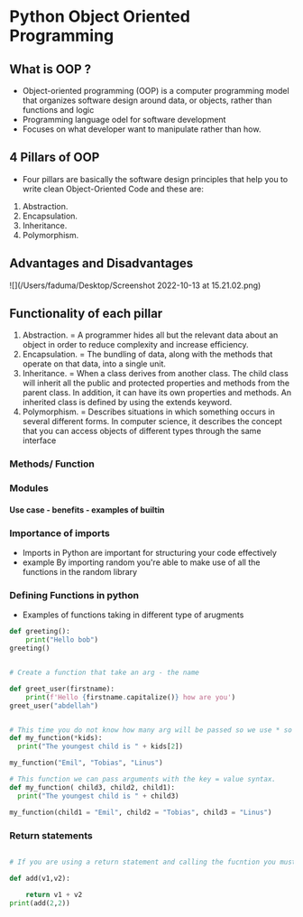 # Python Object Oriented Programming 

## What is OOP ?
 - Object-oriented programming (OOP) is a computer programming model that organizes software design around data, or objects, rather than functions and logic
 - Programming language odel for software development
 - Focuses on what developer want to manipulate rather than how.

## 4 Pillars of OOP

 - Four pillars are basically the software design principles that help you to write clean Object-Oriented Code and these are:
1. Abstraction.
2. Encapsulation.
3. Inheritance.
4. Polymorphism.

##  Advantages and Disadvantages 

![](/Users/faduma/Desktop/Screenshot 2022-10-13 at 15.21.02.png)

## Functionality of each pillar

1. Abstraction. =  A programmer hides all but the relevant data about an object in order to reduce complexity and increase efficiency.
2. Encapsulation. = The bundling of data, along with the methods that operate on that data, into a single unit.
3. Inheritance. = When a class derives from another class. The child class will inherit all the public and protected properties and methods from the parent class. In addition, it can have its own properties and methods. An inherited class is defined by using the extends keyword.
4. Polymorphism. = Describes situations in which something occurs in several different forms. In computer science, it describes the concept that you can access objects of different types through the same interface

### Methods/ Function
### Modules 
####

#### Use case - benefits - examples of builtin 


### Importance of imports

-  Imports in Python are important for structuring your code effectively
- example By importing random you're able to make use of all the functions in the random library 


### Defining Functions in python 

- Examples of functions taking in different type of arugments 

```` python
def greeting():
    print("Hello bob")
greeting()


# Create a function that take an arg - the name

def greet_user(firstname): 
    print(f'Hello {firstname.capitalize()} how are you')
greet_user("abdellah")


# This time you do not know how many arg will be passed so we use * so that we can receive a tuple
def my_function(*kids):
  print("The youngest child is " + kids[2])

my_function("Emil", "Tobias", "Linus")

# This function we can pass arguments with the key = value syntax.
def my_function( child3, child2, child1):
  print("The youngest child is " + child3)

my_function(child1 = "Emil", child2 = "Tobias", child3 = "Linus")
````
### Return statements 

```` python

# If you are using a return statement and calling the fucntion you must have a print statement

def add(v1,v2):

    return v1 + v2
print(add(2,2))

````